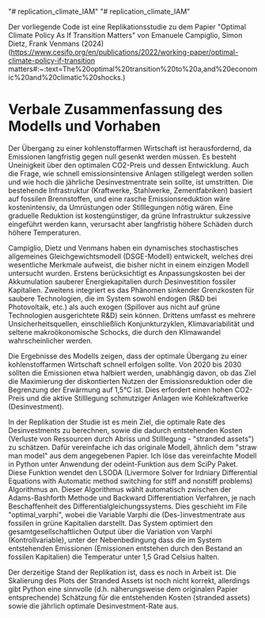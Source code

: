 "# replication_climate_IAM" 
"# replication_climate_IAM" 

Der vorliegende Code ist eine Replikationsstudie zu dem Papier "Optimal Climate Policy As If Transition Matters" von Emanuele Campiglio, Simon Dietz, Frank Venmans (2024) (https://www.cesifo.org/en/publications/2022/working-paper/optimal-climate-policy-if-transition matters#:~:text=The%20optimal%20transition%20to%20a,and%20economic%20and%20climatic%20shocks.)


# Verbale Zusammenfassung des Modells und Vorhaben

Der Übergang zu einer kohlenstoffarmen Wirtschaft ist herausfordernd, da Emissionen langfristig gegen null gesenkt werden müssen. Es besteht Uneinigkeit über den optimalen CO2-Preis und dessen Entwicklung. Auch die Frage, wie schnell emissionsintensive Anlagen stillgelegt werden sollen und wie hoch die jährliche Desinvestmentrate sein sollte, ist umstritten. Die bestehende Infrastruktur (Kraftwerke, Stahlwerke, Zementfabriken) basiert auf fossilen Brennstoffen, und eine rasche Emissionsreduktion wäre kostenintensiv, da Umrüstungen oder Stilllegungen nötig wären. Eine graduelle Reduktion ist kostengünstiger, da grüne Infrastruktur sukzessive eingeführt werden kann, verursacht aber langfristig höhere Schäden durch höhere Temperaturen.
	
Campiglio, Dietz und Venmans haben ein dynamisches stochastisches allgemeines Gleichgewichtsmodell (DSGE-Modell) entwickelt, welches drei wesentliche Merkmale aufweist, die bisher nicht in einem einzigen Modell untersucht wurden. Erstens berücksichtigt es Anpassungskosten bei der Akkumulation sauberer Energiekapitalien durch Desinvestition fossiler Kapitalien. Zweitens integriert es das Phänomen sinkender Grenzkosten für saubere Technologien, die im System sowohl endogen (R&D bei Photovoltaik, etc.) als auch exogen (Spillover aus nicht auf grüne Technologien ausgerichtete R&D) sein können. Drittens umfasst es mehrere Unsicherheitsquellen, einschließlich Konjunkturzyklen, Klimavariabilität und seltene makroökonomische Schocks, die durch den Klimawandel wahrscheinlicher werden.
	
Die Ergebnisse des Modells zeigen, dass der optimale Übergang zu einer kohlenstoffarmen Wirtschaft schnell erfolgen sollte. Von 2020 bis 2030 sollten die Emissionen etwa halbiert werden, unabhängig davon, ob das Ziel die Maximierung der diskontierten Nutzen der Emissionsreduktion oder die Begrenzung der Erwärmung auf 1,5°C ist. Dies erfordert einen hohen CO2-Preis und die aktive Stilllegung schmutziger Anlagen wie Kohlekraftwerke (Desinvestment).

In der Replikation der Studie ist es mein Ziel, die optimale Rate des Desinvestments zu berechnen, sowie die dadurch entstehenden Kosten (Verluste von Ressourcen durch Abriss und Stilllegung - "stranded assets") zu schätzen. Dafür vereinfache ich das originale Modell, ähnlich dem "straw man model" aus dem angegebenen Papier. Ich löse das vereinfachte Modell in Python unter Anwendung der odeint-Funktion aus dem SciPy Paket. Diese Funktion wendet den LSODA (Livermore Solver for Irdniary Differential Equations with Automatic method switching for stiff and nonstiff problems) Algorithmus an. Dieser Algorithmus wählt automatisch zwischen der Adams-Bashforth Methode und Backward Differentiation Verfahren, je nach Beschaffenheit des Differentialgleichungssystems. Dies geschieht im File "optimal_varphi", wobei die Variable Varphi die (Des-)investmentrate aus fossilen in grüne Kapitalien darstellt. Das System optimiert den gesamtgesellschaftlichen Output über die Variation von Varphi (Kontrollvariable), unter der Nebenbedingung dass die im System entstehenden Emissionen (Emissionen entstehen durch den Bestand an fossilen Kapitalien) die Temperatur unter 1,5 Grad Celsius halten. 

Der derzeitige Stand der Replikation ist, dass es noch in Arbeit ist. Die Skalierung des Plots der Stranded Assets ist noch nicht korrekt, allerdings gibt Python eine sinnvolle (d.h. näherungsweise dem originalen Papier entsprechende) Schätzung für die entstehenden Kosten (stranded assets) sowie die jährlich optimale Desinvestment-Rate aus. 


